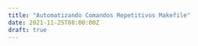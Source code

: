 ```yaml
---
title: "Automatizando Comandos Repetitivos Makefile"
date: 2021-11-25T08:00:00Z
draft: true
---
```



